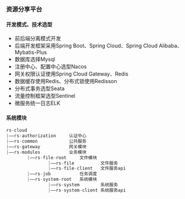 ### 资源分享平台
#### 开发模式、技术选型
* 前后端分离模式开发
* 后端开发框架采用Spring Boot、Spring Cloud、Spring Cloud Alibaba、Mybatis-Plus
* 数据库选择Mysql
* 注册中心、配置中心选型Nacos
* 网关权限认证使用Spring Cloud Gateway、Redis
* 数据缓存使用Redis、分布式锁使用Redisson
* 分布式事务选型Seata
* 流量控制框架选型Sentinel
* 微服务统一日志ELK
#### 系统模块
```java
rs-cloud
|——rs-authorization     认证中心
|——rs-common            公共服务
|——rs-gateway           网关模块
|——rs-modules           业务模块
        |——rs-file-root     文件模块
                |——rs-file          文件服务
                |——rs-file-client   文件服务api
        |——rs-job           任务调度
        |——rs-system-root   系统模块
                |——rs-system        系统服务
                |——rs-system-client 系统服务api
```
